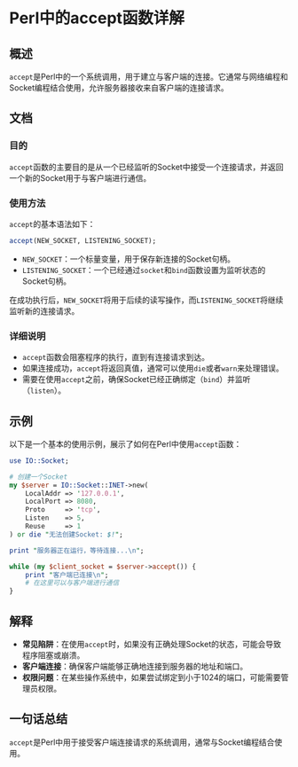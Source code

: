 <!--
Meta Description: # Perl中的accept函数详解 ## 概述 `accept`是Perl中的一个系统调用，用于建立与客户端的连接。它通常与网络编程和Socket编程结合使用，允许服务器接收来自客户端的连接请求。 ## 文档 ### 目的 `accept`函数的主要目的是从一个已经监听的Socket中接受一个连接...
Meta Keywords: accept, new_socket, listening_socket, socket, perl
-->

# Perl中的accept函数详解

## 概述
`accept`是Perl中的一个系统调用，用于建立与客户端的连接。它通常与网络编程和Socket编程结合使用，允许服务器接收来自客户端的连接请求。

## 文档
### 目的
`accept`函数的主要目的是从一个已经监听的Socket中接受一个连接请求，并返回一个新的Socket用于与客户端进行通信。

### 使用方法
`accept`的基本语法如下：

```perl
accept(NEW_SOCKET, LISTENING_SOCKET);
```

- `NEW_SOCKET`：一个标量变量，用于保存新连接的Socket句柄。
- `LISTENING_SOCKET`：一个已经通过`socket`和`bind`函数设置为监听状态的Socket句柄。

在成功执行后，`NEW_SOCKET`将用于后续的读写操作，而`LISTENING_SOCKET`将继续监听新的连接请求。

### 详细说明
- `accept`函数会阻塞程序的执行，直到有连接请求到达。
- 如果连接成功，`accept`将返回真值，通常可以使用`die`或者`warn`来处理错误。
- 需要在使用`accept`之前，确保Socket已经正确绑定（`bind`）并监听（`listen`）。

## 示例
以下是一个基本的使用示例，展示了如何在Perl中使用`accept`函数：

```perl
use IO::Socket;

# 创建一个Socket
my $server = IO::Socket::INET->new(
    LocalAddr => '127.0.0.1',
    LocalPort => 8080,
    Proto     => 'tcp',
    Listen    => 5,
    Reuse     => 1
) or die "无法创建Socket: $!";

print "服务器正在运行，等待连接...\n";

while (my $client_socket = $server->accept()) {
    print "客户端已连接\n";
    # 在这里可以与客户端进行通信
}
```

## 解释
- **常见陷阱**：在使用`accept`时，如果没有正确处理Socket的状态，可能会导致程序阻塞或崩溃。
- **客户端连接**：确保客户端能够正确地连接到服务器的地址和端口。
- **权限问题**：在某些操作系统中，如果尝试绑定到小于1024的端口，可能需要管理员权限。

## 一句话总结
`accept`是Perl中用于接受客户端连接请求的系统调用，通常与Socket编程结合使用。